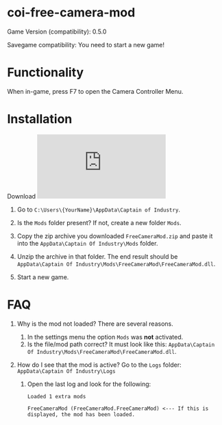 ﻿# coi-free-camera-mod

Game Version (compatibility): 0.5.0

Savegame compatibility: You need to start a new game!

# Functionality

When in-game, press F7 to open the Camera Controller Menu.

# Installation

Download [![Latest release](https://badgen.net/github/release/Naereen/Strapdown.js)](https://github.com/Penca53/coi-free-camera-mod/releases)

1. Go to `C:\Users\{YourName}\AppData\Captain of Industry`.

2. Is the `Mods` folder present? If not, create a new folder `Mods`.

3. Copy the zip archive you downloaded `FreeCameraMod.zip` and paste it into the `AppData\Captain Of Industry\Mods` folder.

4. Unzip the archive in that folder. The end result should be `AppData\Captain Of Industry\Mods\FreeCameraMod\FreeCameraMod.dll`.

5. Start a new game.

# FAQ

1. Why is the mod not loaded?
   There are several reasons.

   1. In the settings menu the option `Mods` was **not** activated.
   2. Is the file/mod path correct? It must look like this: `AppData\Captain Of Industry\Mods\FreeCameraMod\FreeCameraMod.dll`.

2. How do I see that the mod is active?
   Go to the `Logs` folder: `AppData\Captain Of Industry\Logs`

   1. Open the last log and look for the following:

      `Loaded 1 extra mods`

      `FreeCameraMod (FreeCameraMod.FreeCameraMod) <--- If this is displayed, the mod has been loaded.`
